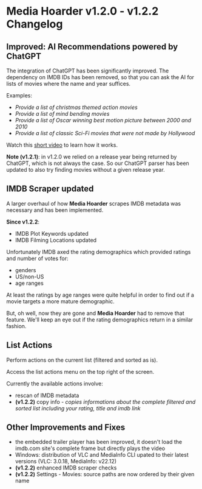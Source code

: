 # Media Hoarder v1.2.0 - v1.2.2 Changelog

## Improved: AI Recommendations powered by ChatGPT

The integration of ChatGPT has been significantly improved. The dependency on IMDB IDs has been removed, so that you can ask the AI for lists of movies where the name and year suffices.

Examples:

- _Provide a list of christmas themed action movies_
- _Provide a list of mind bending movies_
- _Provide a list of Oscar winning best motion picture between 2000 and 2010_
- _Provide a list of classic Sci-Fi movies that were not made by Hollywood_

Watch this [short video](https://www.youtube.com/watch?v=Pi2vfPpOEGQ) to learn how it works.

**Note (v1.2.1)**: in v1.2.0 we relied on a release year being returned by ChatGPT, which is not always the case. So our ChatGPT parser has been updated to also try finding movies without a given release year.

## IMDB Scraper updated

A larger overhaul of how **Media Hoarder** scrapes IMDB metadata was necessary and has been implemented.

**Since v1.2.2**:

- IMDB Plot Keywords updated
- IMDB Filming Locations updated

Unfortunately IMDB axed the rating demographics which provided ratings and number of votes for:

- genders
- US/non-US
- age ranges

At least the ratings by age ranges were quite helpful in order to find out if a movie targets a more mature demographic.

But, oh well, now they are gone and **Media Hoarder** had to remove that feature. We'll keep an eye out if the rating demographics return in a similar fashion.

## List Actions

Perform actions on the current list (filtered and sorted as is).

Access the list actions menu on the top right of the screen.

Currently the available actions involve:

- rescan of IMDB metadata
- **(v1.2.2)** copy info - _copies informations about the complete filtered and sorted list including your rating, title and imdb link_

## Other Improvements and Fixes

- the embedded trailer player has been improved, it doesn't load the imdb.com site's complete frame but directly plays the video
- Windows: distribution of VLC and MediaInfo CLI upated to their latest versions (VLC: 3.0.18, MediaInfo: v22.12)
- **(v1.2.2)** enhanced IMDB scraper checks
- **(v1.2.2)** Settings - Movies: source paths are now ordered by their given name
